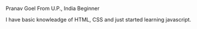 Pranav Goel
From U.P., India
Beginner

I have basic knowleadge of HTML, CSS and just started learning javascript.